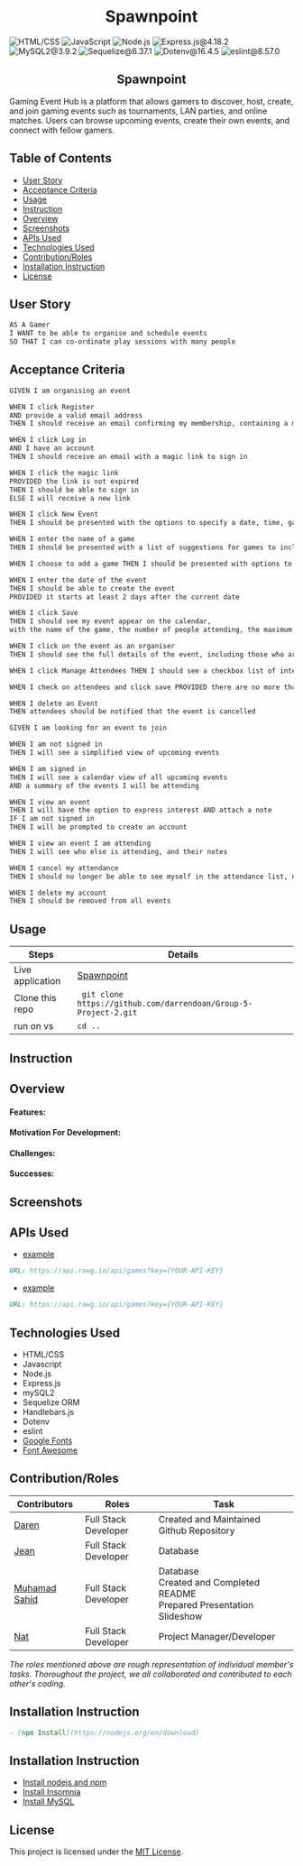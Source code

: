 <h1 align ="center">Spawnpoint</h1>

![HTML/CSS](https://img.shields.io/badge/CSS-blue) ![JavaScript](https://img.shields.io/badge/JavaScript-red) ![Node.js](https://img.shields.io/badge/Node.js-orange) ![Express.js@4.18.2](https://img.shields.io/badge/Express.js@4.18.2-grey) ![MySQL2@3.9.2](https://img.shields.io/badge/MySQL2@3.9.1-lightgreen) ![Sequelize@6.37.1](https://img.shields.io/badge/Sequelize@6.37.1-lightblue) ![Dotenv@16.4.5](https://img.shields.io/badge/Dotenv@16.4.5-lavender) ![eslint@8.57.0](https://img.shields.io/badge/eslint@8.57.0-babyblue)

<h2 align ="center">Spawnpoint</h2>

Gaming Event Hub is a platform that allows gamers to discover, host, create, and join gaming events such as tournaments, LAN parties, and online matches. Users can browse upcoming events, create their own events, and connect with fellow gamers.

## Table of Contents

- [User Story](#user-story)
- [Acceptance Criteria](#acceptance-criteria)
- [Usage](#Usage)
- [Instruction](#instruction)
- [Overview](#overview)
- [Screenshots](#screenshots)
- [APIs Used](#apis-used)
- [Technologies Used](#technologies-used)
- [Contribution/Roles](#contributionroles)
- [Installation Instruction](#installation-instruction)
- [License](#license)

## User Story

```md
AS A Gamer
I WANT to be able to organise and schedule events
SO THAT I can co-ordinate play sessions with many people
```

## Acceptance Criteria

```md
GIVEN I am organising an event

WHEN I click Register
AND provide a valid email address
THEN I should receive an email confirming my membership, containing a magic link

WHEN I click Log in
AND I have an account
THEN I should receive an email with a magic link to sign in

WHEN I click the magic link
PROVIDED the link is not expired
THEN I should be able to sign in
ELSE I will receive a new link

WHEN I click New Event
THEN I should be presented with the options to specify a date, time, game, and notes

WHEN I enter the name of a game
THEN I should be presented with a list of suggestions for games to include OR presented with the option to add a game, if it is not listed

WHEN I choose to add a game THEN I should be presented with options to set the game name, platforms, maximum number of players, type of game, and notes about the game

WHEN I enter the date of the event
THEN I should be able to create the event
PROVIDED it starts at least 2 days after the current date

WHEN I click Save
THEN I should see my event appear on the calendar,
with the name of the game, the number of people attending, the maximum capacity, the starting time and finishing time

WHEN I click on the event as an organiser
THEN I should see the full details of the event, including those who are interested in attending

WHEN I click Manage Attendees THEN I should see a checkbox list of interested people, and checkboxes next to those who are already marked to attend

WHEN I check on attendees and click save PROVIDED there are no more than the maximum capacity THEN I should see the updated list of attendees matching my selection

WHEN I delete an Event
THEN attendees should be notified that the event is cancelled

GIVEN I am looking for an event to join

WHEN I am not signed in
THEN I will see a simplified view of upcoming events

WHEN I am signed in
THEN I will see a calendar view of all upcoming events
AND a summary of the events I will be attending

WHEN I view an event
THEN I will have the option to express interest AND attach a note
IF I am not signed in
THEN I will be prompted to create an account

WHEN I view an event I am attending
THEN I will see who else is attending, and their notes

WHEN I cancel my attendance
THEN I should no longer be able to see myself in the attendance list, nor the notes of attendees

WHEN I delete my account
THEN I should be removed from all events
```

## Usage

| Steps            | Details                                                           |
| ---------------- | ----------------------------------------------------------------- |
| Live application | [Spawnpoint](https://github.com/darrendoan/Group-5-Project-2.git) |
| Clone this repo  | ` git clone https://github.com/darrendoan/Group-5-Project-2.git`  |
| run on vs        | `cd ..`                                                           |

## Instruction

## Overview

#### Features:

#### Motivation For Development:

#### Challenges:

#### Successes:

## Screenshots

## APIs Used

- [example](https://.../)

```md
URL: https://api.rawg.io/api/games?key={YOUR-API-KEY}
```

- [example](https://.../)

```md
URL: https://api.rawg.io/api/games?key={YOUR-API-KEY}
```

## Technologies Used

- HTML/CSS
- Javascript
- Node.js
- Express.js
- mySQL2
- Sequelize ORM
- Handlebars.js
- Dotenv
- eslint
- [Google Fonts](https://fonts.google.com/)
- [Font Awesome](https://fontawesome.com/)

## Contribution/Roles

| Contributors                                   | Roles                | Task                                                                          |
| ---------------------------------------------- | -------------------- | ----------------------------------------------------------------------------- |
| [Daren](https://github.com/darrendoan)         | Full Stack Developer | Created and Maintained Github Repository<br>                                  |
| [Jean](https://github.com/)                    | Full Stack Developer | Database<br>                                                                  |
| [Muhamad Sahid](https://github.com/BrxwnSugxr) | Full Stack Developer | Database<br> Created and Completed README<br> Prepared Presentation Slideshow |
| [Nat](https://github.com/natpoulson)           | Full Stack Developer | Project Manager/Developer                                                     |

_The roles mentioned above are rough representation of individual member's tasks. Thoroughout the project, we all collaborated and contributed to each other's coding._

## Installation Instruction

```md
- [npm Install](https://nodejs.org/en/download)
```

## Installation Instruction

- [Install nodejs and npm](https://nodejs.org/en/download)
- [Install Insomnia](https://insomnia.rest/download)
- [Install MySQL](https://dev.mysql.com/downloads/mysql/)

## License

This project is licensed under the [MIT License](https://github.com/darrendoan/Group-5-Project-2/blob/main/LICENSE).
